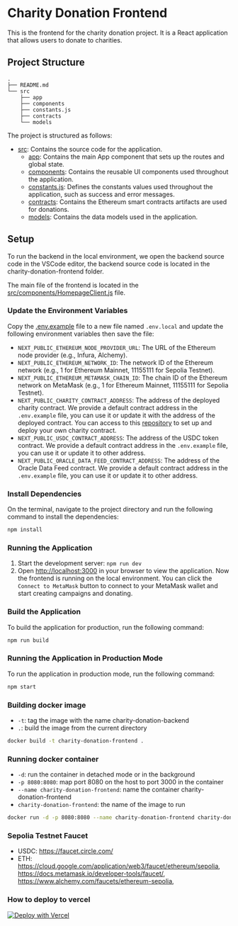# Charity Donation Frontend

This is the frontend for the charity donation project. It is a React application that allows users to donate to charities.

## Project Structure
```
.
├── README.md
└── src
    ├── app
    ├── components
    ├── constants.js
    ├── contracts
    └── models
```

The project is structured as follows:
- [src](src): Contains the source code for the application.
  - [app](src/app): Contains the main App component that sets up the routes and global state.
  - [components](src/components): Contains the reusable UI components used throughout the application.
  - [constants.js](src/constants.js): Defines the constants values used throughout the application, such as success and error messages.
  - [contracts](src/contracts): Contains the Ethereum smart contracts artifacts are used for donations.
  - [models](src/models): Contains the data models used in the application.

## Setup
To run the backend in the local environment, we open the backend source code in the VSCode editor, the backend source code is located in the charity-donation-frontend folder.

The main file of the frontend is located in the [src/components/HomepageClient.js](src/components/HomepageClient.js) file.

### Update the Environment Variables
Copy the [.env.example](.env.example) file to a new file named `.env.local` and update the following environment variables then save the file:
- `NEXT_PUBLIC_ETHEREUM_NODE_PROVIDER_URL`: The URL of the Ethereum node provider (e.g., Infura, Alchemy).
- `NEXT_PUBLIC_ETHEREUM_NETWORK_ID`: The network ID of the Ethereum network (e.g., 1 for Ethereum Mainnet, 11155111 for Sepolia Testnet).
- `NEXT_PUBLIC_ETHEREUM_METAMASK_CHAIN_ID`: The chain ID of the Ethereum network on MetaMask (e.g., 1 for Ethereum Mainnet, 11155111 for Sepolia Testnet).
- `NEXT_PUBLIC_CHARITY_CONTRACT_ADDRESS`: The address of the deployed charity contract. We provide a default contract address in the `.env.example` file, you can use it or update it with the address of the deployed contract. You can access to this [repository](https://github.com/CCBC2024/ccmp-606-smart-contract) to set up and deploy your own charity contract.
- `NEXT_PUBLIC_USDC_CONTRACT_ADDRESS`: The address of the USDC token contract. We provide a default contract address in the `.env.example` file, you can use it or update it to other address.
- `NEXT_PUBLIC_ORACLE_DATA_FEED_CONTRACT_ADDRESS`: The address of the Oracle Data Feed contract. We provide a default contract address in the `.env.example` file, you can use it or update it to other address.

### Install Dependencies
On the terminal, navigate to the project directory and run the following command to install the dependencies:
```bash
npm install
```

### Running the Application
1. Start the development server: `npm run dev`
2. Open [http://localhost:3000](http://localhost:3000) in your browser to view the application.
Now the frontend is running on the local environment. You can click the `Connect to MetaMask` button to connect to your MetaMask wallet and start creating campaigns and donating.

### Build the Application
To build the application for production, run the following command:
```bash
npm run build
```

### Running the Application in Production Mode
To run the application in production mode, run the following command:
```bash
npm start
```

### Building docker image
- `-t`: tag the image with the name charity-donation-backend
- `.`: build the image from the current directory
```bash
docker build -t charity-donation-frontend .
```

### Running docker container
- `-d`: run the container in detached mode or in the background
- `-p 8080:8080`: map port 8080 on the host to port 3000 in the container
- `--name charity-donation-frontend`: name the container charity-donation-frontend
- `charity-donation-frontend`: the name of the image to run
```bash
docker run -d -p 8080:8080 --name charity-donation-frontend charity-donation-frontend
```

### Sepolia Testnet Faucet
- USDC: https://faucet.circle.com/
- ETH: https://cloud.google.com/application/web3/faucet/ethereum/sepolia, https://docs.metamask.io/developer-tools/faucet/, https://www.alchemy.com/faucets/ethereum-sepolia,  

### How to deploy to vercel
[![Deploy with Vercel](https://vercel.com/button)](https://vercel.com/import/project?template=https://github.com/CCBC2024/ccmp-606-frontend)